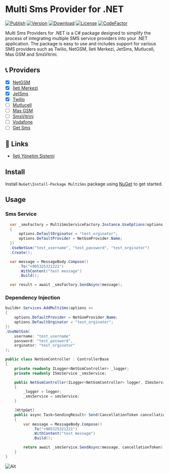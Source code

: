 # Multi Sms Provider for .NET

[![Publish](https://github.com/mustafagenc/multisms/actions/workflows/publish.yml/badge.svg)](https://github.com/mustafagenc/multisms/actions/workflows/publish.yml) [![Version](https://img.shields.io/nuget/v/MultiSms?label=Nuget)](https://www.nuget.org/packages/MultiSms) [![Download](https://img.shields.io/nuget/dt/MultiSms?label=Downloads&color=green&logo=nuget)](https://www.nuget.org/packages/MultiSms) [![License](https://img.shields.io/github/license/mustafagenc/multisms?label=License)](https://github.com/mustafagenc/multisms/blob/main/LICENSE) [![CodeFactor](https://www.codefactor.io/repository/github/mustafagenc/multisms/badge)](https://www.codefactor.io/repository/github/mustafagenc/multisms)

Multi Sms Providers for .NET is a C# package designed to simplify the process of integrating multiple SMS service providers into your .NET application.
The package is easy to use and includes support for various SMS providers such as Twilio, NetGSM, İleti Merkezi, JetSms, Mutlucell, Mas GSM and SmsVitrini.

## 📞 Providers

- [x] [NetGSM](https://www.nuget.org/packages/MultiSms.NetGsm.Provider/)
- [x] [İleti Merkezi](https://www.nuget.org/packages/MultiSms.IletiMerkezi.Provider/)
- [x] [JetSms](https://www.nuget.org/packages/MultiSms.JetSms.Provider/)
- [x] [Twilio](https://www.nuget.org/packages/MultiSms.Twilio.Provider/)
- [ ] [Mutlucell](https://www.nuget.org/packages/MultiSms.Mutlucell.Provider/)
- [ ] [Mas GSM](https://www.nuget.org/packages/MultiSms.MasGsm.Provider/)
- [ ] [SmsVitrini](https://www.nuget.org/packages/MultiSms.SmsVitrini.Provider/)
- [ ] [Vodafone](#)
- [ ] [Get Sms](#)

## 🔗 Links

- [İleti Yönetim Sistemi](https://iys.org.tr)

## Install
Install ```NuGet\Install-Package MultiSms``` package using [NuGet](https://www.nuget.org/packages/MultiSms) to get started.

## Usage

### Sms Service
```csharp
  var _smsFactory = MultiSmsServiceFactory.Instance.UseOptions(options =>
  {
      options.DefaultOrginator = "test_orginator";
      options.DefaultProvider = NetGsmProvider.Name;
  })
  .UseNetGsm("test_username", "test_password", "test_orginator")
  .Create();

  var message = MessageBody.Compose()
      .To("+905325321221")
      .WithContent("test message")
      .Build();

  var result = await _smsFactory.SendAsync(message);
```

### Dependency Injection
```csharp
builder.Services.AddMultiSms(options =>
{
    options.DefaultProvider = NetGsmProvider.Name;
    options.DefaultOrginator = "test_orginator";
})
.UseNetGsm(
    username: "test_username"
    password: "test_password",
    orginator: "test_orginator"
);
```

```csharp
public class NetGsmController : ControllerBase
{
    private readonly ILogger<NetGsmController> _logger;
    private readonly ISmsService _smsService;

    public NetGsmController(ILogger<NetGsmController> logger, ISmsService smsService)
    {
        _logger = logger;
        _smsService = smsService;
    }

    [HttpGet]
    public async Task<SendingResult> Send(CancellationToken cancellationToken)
    {
        var message = MessageBody.Compose()
            .To("+905325321221")
            .WithContent("test message")
            .Build();

        return await _smsService.SendAsync(message, cancellationToken);
    }
}
```

![Alt](https://repobeats.axiom.co/api/embed/60336fd1e5eee6fd4288e63c4cac1169b9bb0588.svg "Repobeats analytics image")

